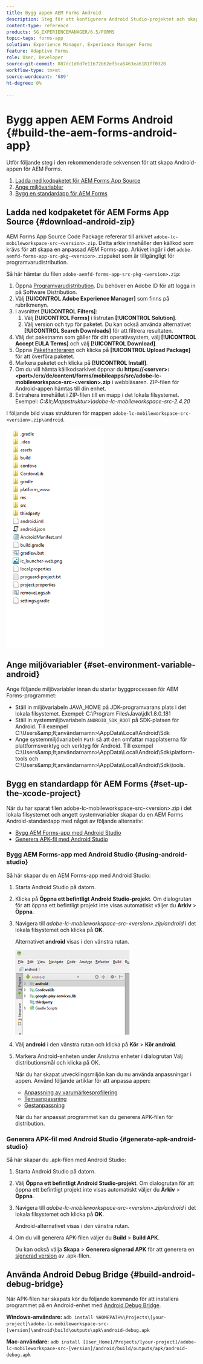 ```yaml
---
title: Bygg appen AEM Forms Android
description: Steg för att konfigurera Android Studio-projektet och skapa APK-filen för AEM Forms-appen för Android
content-type: reference
products: SG_EXPERIENCEMANAGER/6.5/FORMS
topic-tags: forms-app
solution: Experience Manager, Experience Manager Forms
feature: Adaptive Forms
role: User, Developer
source-git-commit: 887dc1d6d7e11672b62ef5ca5463ea6181ff0320
workflow-type: tm+mt
source-wordcount: '689'
ht-degree: 0%

---
```


# Bygg appen AEM Forms Android {#build-the-aem-forms-android-app}

Utför följande steg i den rekommenderade sekvensen för att skapa Android-appen för AEM Forms.

1. [Ladda ned kodpaketet för AEM Forms App Source](#download-android-zip)
1. [Ange miljövariabler](#set-environment-variable-android)
1. [Bygg en standardapp för AEM Forms](#set-up-the-xcode-project)

## Ladda ned kodpaketet för AEM Forms App Source {#download-android-zip}

AEM Forms App Source Code Package refererar till arkivet `adobe-lc-mobileworkspace-src-<version>.zip`. Detta arkiv innehåller den källkod som krävs för att skapa en anpassad AEM Forms-app. Arkivet ingår i det `adobe-aemfd-forms-app-src-pkg-<version>.zip`paket som är tillgängligt för programvarudistribution.

Så här hämtar du filen `adobe-aemfd-forms-app-src-pkg-<version>.zip`:

1. Öppna [Programvarudistribution](https://experience.adobe.com/downloads). Du behöver en Adobe ID för att logga in på Software Distribution.
1. Välj **[!UICONTROL Adobe Experience Manager]** som finns på rubrikmenyn.
1. I avsnittet **[!UICONTROL Filters]**:
   1. Välj **[!UICONTROL Forms]** i listrutan **[!UICONTROL Solution]**.
   2. Välj version och typ för paketet. Du kan också använda alternativet **[!UICONTROL Search Downloads]** för att filtrera resultaten.
1. Välj det paketnamn som gäller för ditt operativsystem, välj **[!UICONTROL Accept EULA Terms]** och välj **[!UICONTROL Download]**.
1. Öppna [Pakethanteraren](https://experienceleague.adobe.com/docs/experience-manager-65-2025/administering/contentmanagement/package-manager.html) och klicka på **[!UICONTROL Upload Package]** för att överföra paketet.
1. Markera paketet och klicka på **[!UICONTROL Install]**.
1. Om du vill hämta källkodsarkivet öppnar du **https://&lt;server>:&lt;port>/crx/de/content/forms/mobileapps/src/adobe-lc-mobileworkspace-src-&lt;version>.zip** i webbläsaren. ZIP-filen för Android-appen hämtas till din enhet.
1. Extrahera innehållet i ZIP-filen till en mapp i det lokala filsystemet. Exempel: *C:\&lt;Mappstruktur>\adobe-lc-mobileworkspace-src-2.4.20*

I följande bild visas strukturen för mappen `adobe-lc-mobileworkspace-src-<version>.zip\android`.

![zip_android_folder_structure](assets/zip_android_folder_structure.png)

## Ange miljövariabler {#set-environment-variable-android}

Ange följande miljövariabler innan du startar byggprocessen för AEM Forms-programmet:

* Ställ in miljövariabeln JAVA_HOME på JDK-programvarans plats i det lokala filsystemet. Exempel: C:\Program Files\Java\jdk1.8.0_181
* Ställ in systemmiljövariabeln `ANDROID_SDK_ROOT` på SDK-platsen för Android. Till exempel C:\Users\&amp;lt;användarnamn>\AppData\Local\Android\Sdk
* Ange systemmiljövariabeln `Path` så att den omfattar mapplatserna för plattformsverktyg och verktyg för Android. Till exempel C:\Users\&amp;lt;användarnamn>\AppData\Local\Android\Sdk\platform-tools och C:\Users\&amp;lt;användarnamn>\AppData\Local\Android\Sdk\tools.

## Bygg en standardapp för AEM Forms {#set-up-the-xcode-project}

När du har sparat filen adobe-lc-mobileworkspace-src-&lt;version>.zip i det lokala filsystemet och angett systemvariabler skapar du en AEM Forms Android-standardapp med något av följande alternativ:

* [Bygg AEM Forms-app med Android Studio](#using-android-studio)
* [Generera APK-fil med Android Studio](#generate-apk-android-studio)

### Bygg AEM Forms-app med Android Studio {#using-android-studio}

Så här skapar du en AEM Forms-app med Android Studio:

1. Starta Android Studio på datorn.
1. Klicka på **Öppna ett befintligt Android Studio-projekt**. Om dialogrutan för att öppna ett befintligt projekt inte visas automatiskt väljer du **Arkiv** > **Öppna**.
1. Navigera till *adobe-lc-mobileworkspace-src-&lt;version>.zip/android* i det lokala filsystemet och klicka på **OK**.

   Alternativet **android** visas i den vänstra rutan.

   ![android_folder_studio](assets/android_folder_studio.png)

1. Välj **android** i den vänstra rutan och klicka på **Kör** > **Kör android**.
1. Markera Android-enheten under Anslutna enheter i dialogrutan Välj distributionsmål och klicka på OK.

   När du har skapat utvecklingsmiljön kan du nu använda anpassningar i appen. Använd följande artiklar för att anpassa appen:

   * [Anpassning av varumärkesprofilering](/help/forms/using/branding-customization.md)
   * [Temaanpassning](/help/forms/using/theme-customization.md)
   * [Gestanpassning](/help/forms/using/gesture-customization.md)

   När du har anpassat programmet kan du generera APK-filen för distribution.

### Generera APK-fil med Android Studio {#generate-apk-android-studio}

Så här skapar du .apk-filen med Android Studio:

1. Starta Android Studio på datorn.
1. Välj **Öppna ett befintligt Android Studio-projekt**. Om dialogrutan för att öppna ett befintligt projekt inte visas automatiskt väljer du **Arkiv** > **Öppna**.
1. Navigera till *adobe-lc-mobileworkspace-src-&lt;version>.zip/android* i det lokala filsystemet och klicka på **OK**.

   Android-alternativet visas i den vänstra rutan.

1. Om du vill generera APK-filen väljer du **Build** > **Build APK**.

   Du kan också välja **Skapa** > **Generera signerad APK** för att generera en [signerad version](https://developer.android.com/studio/publish/app-signing) av .apk-filen.

## Använda Android Debug Bridge {#build-android-debug-bridge}

När APK-filen har skapats kör du följande kommando för att installera programmet på en Android-enhet med [Android Debug Bridge](https://developer.android.com/tools/adb).

**Windows-användare:** `adb install %HOMEPATH%\Projects\[your-project]\adobe-lc-mobileworkspace-src-[version]\android\build\outputs\apk\android-debug.apk`

**Mac-användare:** `adb install [User_Home]/Projects/[your-project]/adobe-lc-mobileworkspace-src-[version]/android/build/outputs/apk/android-debug.apk`
